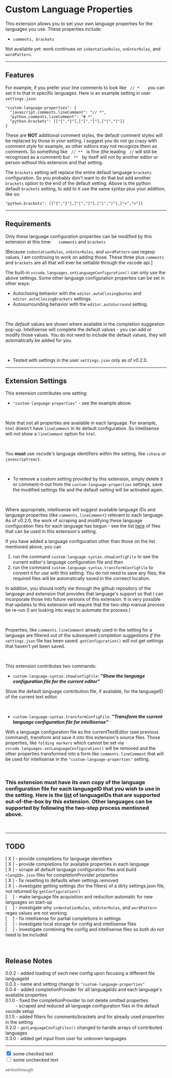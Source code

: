 # Custom Language Properties

This extension allows you to set your own language properties for the languages you use.  These properties include:

* `comments, brackets` 

Not available yet: work continues on `indentationRules`, `onEnterRules`, and `wordPattern`.

 --------------

## Features

For example, if you prefer your line comments to look like &nbsp; `// *  ` &nbsp;  you can set it to that in specific languages.  Here is an example setting in user `settings.json`:

```jsonc
"custom-language-properties": {
  "javascript.comments.lineComment": "// *",
  "python.comments.lineComment": "# *",
  "python.brackets": [["{","}"],["[","]"],["(",")"]]
}
```

  These are **NOT** additional comment styles, the default comment styles will be replaced by those in your setting.  I suggest you do not go crazy with comment style for example, as other editors may not recognize them as comments.  So something like &nbsp; `// **` &nbsp; is fine (the leading &nbsp; `//` will still be recognized as a comment) but &nbsp; `**` &nbsp;  by itself will not by another editor or person without this extension and that setting.

  The `brackets` setting will replace the entire default language `brackets` configuration.  So you probably don't want to do that but add another `brackets` option to the end of the default setting.  Above is the python default `brackets` setting, to add to it use the same syntax plus your addition, like so:

```jsonc
"python.brackets": [["{","}"],["[","]"],["(",")"],["<",">"]]
```  
----------------  

## Requirements

Only these language configuration properties can be modified by this extension at this time: &emsp; `comments` and `brackets`

[Because `indentationRules`, `onEnterRules`, and `wordPattern` use regexp values, I am continuing to work on adding those.  These three plus `comments` and `brackets` are all that will ever be settable through the vscode api.]

The built-in `vscode.languages.setLanguageConfiguration()` can only use the above settings.  Some other language configuration properties can be set in other ways:

* Autoclosing behavior with the `editor.autoClosingQuotes` and `editor.autoClosingBrackets` settings.
* Autosurrounding behavior with the `editor.autoSurround` setting.  

<br/>  

The *default* values are shown where available in the completion suggestion pop-up.  Intellisense will complete the default values - you can add or modify those values.  You do not need to include the default values, they will automatically be added for you.

<br/> 

* Tested with settings in the user `settings.json` only as of v0.2.0.

------------------

## Extension Settings

This extension contributes one setting:

* `"custom-language-properties"` - see the example above.

<br/>

Note that not all properties are available in each language.  For example, `html` doesn't have `lineComment` in its default configuration.  So intellisense will not show a `lineComment` option for `html`.

<br/>

You **must** use vscode's language identifiers within the setting, like `csharp` or `javascriptreact`.

<br/>

* To remove a custom setting provided by this extension, simply delete it or comment-it-out from the `custom-language-properties` settings, save the modified settings file and the default setting will be activated again.  

<br/>

Where appropriate, intellisense will suggest available language IDs and language properties (like `comments.lineComment`) relevant to each language.  As of v0.2.0, the work of scraping and modifying these language configuration files for each language has begun - see the list [here](./langIDs.md) of files that can be used in this extension's setting.   

If you have added a language configuration other than those on the list mentioned above, you can   

1.  run the command `custom-language-syntax.showConfigFile` to see the current editor's language configuration file and then  
2.  run the command `custom-language-syntax.transformConfigFile` to convert it for use with this setting.  You do not need to save any files, the required files will be automatically saved in the correect location.

In addition, you should notify me through the github repository of the language and extension that provides that language's support so that I can incorporate those into future versions of this extension.  It is very possible that updates to this extension will require that the two-step manual process be re-run (I am looking into ways to automate the process.)

<br/>

Properties, like `comments.lineComment`  already used in the setting for a language are filtered out of the subsequent completion suggestions *if* the `settings.json` file has been saved.  `getConfiguration()` will not get settings that haven't yet been saved.    

<br/>

This extension contributes two commands:  

* `custom-language-syntax.showConfigFile`: ***"Show the language configuration file for the current editor"***  

Show the default language contribution file, if available, for the languageID of the current text editor.  

<br />

* `custom-language-syntax.transformConfigFile`: ***"Transform the current language configuration file for intellisense"***

With a language configuration file as the currentTextEditor (see previous command), transform and save it into this extension's source files.  Those properties, like `folding markers` which cannot be set via `vscode.languages.setLanguageConfiguration()` will be removed and the other properties transformed into a form like `comments.lineComment` that will be used for intellisense in the `"custom-language-properties"` setting.  

<br/>

### This extension **must** have its own copy of the language configuration file for each languageID that you wish to use in the setting.   Here is the [list](./langIDs.md) of languageIDs that are supported out-of-the-box by this extension.  Other languages can be supported by following the two-step process mentioned above.
  
<br/>

----------------

## TODO

[ X ] - provide completions for language identifiers   
[ X ] - provide completions for available properties in each language    
[ X ] - scrape all default language configuration files and build `<langID>.json` files for completionProvider properties  
[ X ] - fix resetting to defaults when settings removed  
[ X ] - investigate getting settings (for the filters) of a dirty settings.json file, not returned by `getConfiguration()`      
[&emsp; ] - make language file acquisition and reduction automatic for new languages on start-up   
[&emsp; ] - investigate why `indentationRules`, `onEnterRules`, and `wordPattern` regex values are not working   
[&emsp; ] - fix intellisense for partial completions in settings  
[&emsp; ] - investigate local storage for config and intellisense files  
[&emsp; ] - investigate combining the config and intellisense files so both do not need to be included  

<br/>

## Release Notes

0.0.2 - added loading of each new config upon focusing a different file languageId    
0.0.3 - name and setting change to `"custom-language-properties"`  
0.0.4 - added completionProvider for all languageIds and each language's available properties  
0.1.0 - fixed the completionProvider to not delete omitted properties   
 &emsp;&emsp; - scraped and reduced all language configuration files in the default vscode setup    
0.1.5 - added filters for comments/brackets and for already used properties in the setting    
0.2.0 - `getLanguageConfigFiles()` changed to handle arrays of contributed languages  
0.3.0 - added get input from user for unknown languages   



-----------------------------------------------------------------------------------------------------------    

<div>  
<input type="checkbox" checked> some checked text  
 </div>

 <div>   
<input type="checkbox"> some unchecked text    
</div>  

<span style="color:gray">~~strikethrough~~</span>  



